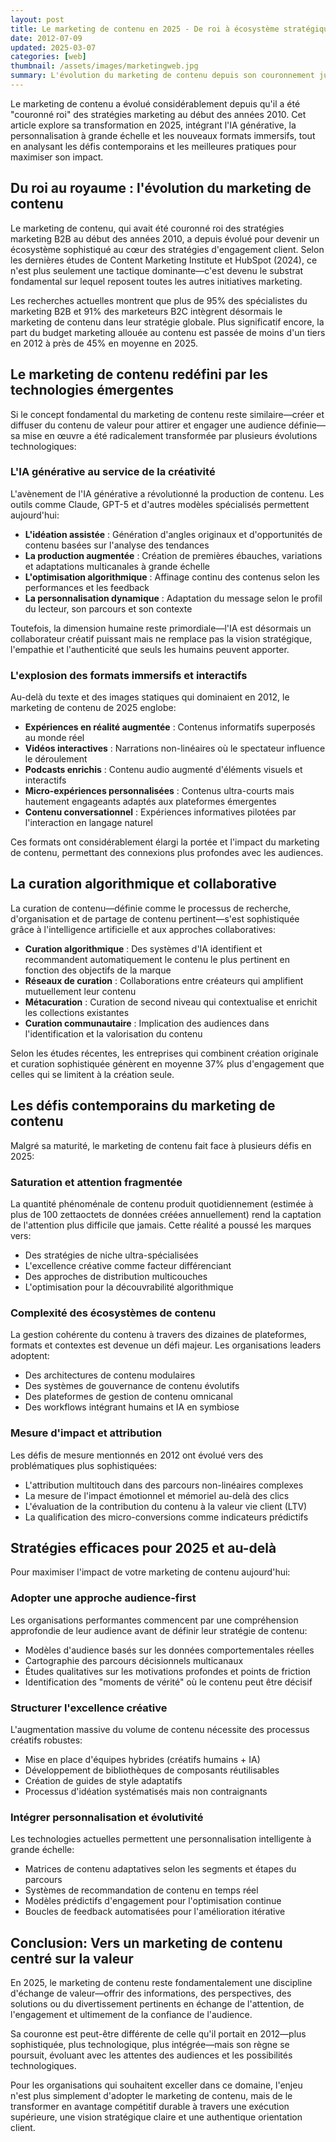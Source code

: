 ```yaml
---
layout: post
title: Le marketing de contenu en 2025 - De roi à écosystème stratégique
date: 2012-07-09
updated: 2025-03-07
categories: [web]
thumbnail: /assets/images/marketingweb.jpg
summary: L'évolution du marketing de contenu depuis son couronnement jusqu'à son état actuel d'écosystème complexe intégrant l'IA générative, la personnalisation algorithmique et l'engagement multiformat.
---
```


Le marketing de contenu a évolué considérablement depuis qu'il a été "couronné roi" des stratégies marketing au début des années 2010. Cet article explore sa transformation en 2025, intégrant l'IA générative, la personnalisation à grande échelle et les nouveaux formats immersifs, tout en analysant les défis contemporains et les meilleures pratiques pour maximiser son impact.

## Du roi au royaume : l'évolution du marketing de contenu

Le marketing de contenu, qui avait été couronné roi des stratégies marketing B2B au début des années 2010, a depuis évolué pour devenir un écosystème sophistiqué au cœur des stratégies d'engagement client. Selon les dernières études de Content Marketing Institute et HubSpot (2024), ce n'est plus seulement une tactique dominante—c'est devenu le substrat fondamental sur lequel reposent toutes les autres initiatives marketing.

Les recherches actuelles montrent que plus de 95% des spécialistes du marketing B2B et 91% des marketeurs B2C intègrent désormais le marketing de contenu dans leur stratégie globale. Plus significatif encore, la part du budget marketing allouée au contenu est passée de moins d'un tiers en 2012 à près de 45% en moyenne en 2025.

## Le marketing de contenu redéfini par les technologies émergentes

Si le concept fondamental du marketing de contenu reste similaire—créer et diffuser du contenu de valeur pour attirer et engager une audience définie—sa mise en œuvre a été radicalement transformée par plusieurs évolutions technologiques:

### L'IA générative au service de la créativité

L'avènement de l'IA générative a révolutionné la production de contenu. Les outils comme Claude, GPT-5 et d'autres modèles spécialisés permettent aujourd'hui:

- **L'idéation assistée** : Génération d'angles originaux et d'opportunités de contenu basées sur l'analyse des tendances
- **La production augmentée** : Création de premières ébauches, variations et adaptations multicanales à grande échelle
- **L'optimisation algorithmique** : Affinage continu des contenus selon les performances et les feedback
- **La personnalisation dynamique** : Adaptation du message selon le profil du lecteur, son parcours et son contexte

Toutefois, la dimension humaine reste primordiale—l'IA est désormais un collaborateur créatif puissant mais ne remplace pas la vision stratégique, l'empathie et l'authenticité que seuls les humains peuvent apporter.

### L'explosion des formats immersifs et interactifs

Au-delà du texte et des images statiques qui dominaient en 2012, le marketing de contenu de 2025 englobe:

- **Expériences en réalité augmentée** : Contenus informatifs superposés au monde réel
- **Vidéos interactives** : Narrations non-linéaires où le spectateur influence le déroulement
- **Podcasts enrichis** : Contenu audio augmenté d'éléments visuels et interactifs
- **Micro-expériences personnalisées** : Contenus ultra-courts mais hautement engageants adaptés aux plateformes émergentes
- **Contenu conversationnel** : Expériences informatives pilotées par l'interaction en langage naturel

Ces formats ont considérablement élargi la portée et l'impact du marketing de contenu, permettant des connexions plus profondes avec les audiences.

## La curation algorithmique et collaborative

La curation de contenu—définie comme le processus de recherche, d'organisation et de partage de contenu pertinent—s'est sophistiquée grâce à l'intelligence artificielle et aux approches collaboratives:

- **Curation algorithmique** : Des systèmes d'IA identifient et recommandent automatiquement le contenu le plus pertinent en fonction des objectifs de la marque
- **Réseaux de curation** : Collaborations entre créateurs qui amplifient mutuellement leur contenu
- **Métacuration** : Curation de second niveau qui contextualise et enrichit les collections existantes
- **Curation communautaire** : Implication des audiences dans l'identification et la valorisation du contenu

Selon les études récentes, les entreprises qui combinent création originale et curation sophistiquée génèrent en moyenne 37% plus d'engagement que celles qui se limitent à la création seule.

## Les défis contemporains du marketing de contenu

Malgré sa maturité, le marketing de contenu fait face à plusieurs défis en 2025:

### Saturation et attention fragmentée

La quantité phénoménale de contenu produit quotidiennement (estimée à plus de 100 zettaoctets de données créées annuellement) rend la captation de l'attention plus difficile que jamais. Cette réalité a poussé les marques vers:

- Des stratégies de niche ultra-spécialisées
- L'excellence créative comme facteur différenciant
- Des approches de distribution multicouches
- L'optimisation pour la découvrabilité algorithmique

### Complexité des écosystèmes de contenu

La gestion cohérente du contenu à travers des dizaines de plateformes, formats et contextes est devenue un défi majeur. Les organisations leaders adoptent:

- Des architectures de contenu modulaires
- Des systèmes de gouvernance de contenu évolutifs
- Des plateformes de gestion de contenu omnicanal
- Des workflows intégrant humains et IA en symbiose

### Mesure d'impact et attribution

Les défis de mesure mentionnés en 2012 ont évolué vers des problématiques plus sophistiquées:

- L'attribution multitouch dans des parcours non-linéaires complexes
- La mesure de l'impact émotionnel et mémoriel au-delà des clics
- L'évaluation de la contribution du contenu à la valeur vie client (LTV)
- La qualification des micro-conversions comme indicateurs prédictifs

## Stratégies efficaces pour 2025 et au-delà

Pour maximiser l'impact de votre marketing de contenu aujourd'hui:

### Adopter une approche audience-first

Les organisations performantes commencent par une compréhension approfondie de leur audience avant de définir leur stratégie de contenu:

- Modèles d'audience basés sur les données comportementales réelles
- Cartographie des parcours décisionnels multicanaux
- Études qualitatives sur les motivations profondes et points de friction
- Identification des "moments de vérité" où le contenu peut être décisif

### Structurer l'excellence créative

L'augmentation massive du volume de contenu nécessite des processus créatifs robustes:

- Mise en place d'équipes hybrides (créatifs humains + IA)
- Développement de bibliothèques de composants réutilisables
- Création de guides de style adaptatifs
- Processus d'idéation systématisés mais non contraignants

### Intégrer personnalisation et évolutivité

Les technologies actuelles permettent une personnalisation intelligente à grande échelle:

- Matrices de contenu adaptatives selon les segments et étapes du parcours
- Systèmes de recommandation de contenu en temps réel
- Modèles prédictifs d'engagement pour l'optimisation continue
- Boucles de feedback automatisées pour l'amélioration itérative

## Conclusion: Vers un marketing de contenu centré sur la valeur

En 2025, le marketing de contenu reste fondamentalement une discipline d'échange de valeur—offrir des informations, des perspectives, des solutions ou du divertissement pertinents en échange de l'attention, de l'engagement et ultimement de la confiance de l'audience.

Sa couronne est peut-être différente de celle qu'il portait en 2012—plus sophistiquée, plus technologique, plus intégrée—mais son règne se poursuit, évoluant avec les attentes des audiences et les possibilités technologiques.

Pour les organisations qui souhaitent exceller dans ce domaine, l'enjeu n'est plus simplement d'adopter le marketing de contenu, mais de le transformer en avantage compétitif durable à travers une exécution supérieure, une vision stratégique claire et une authentique orientation client.
